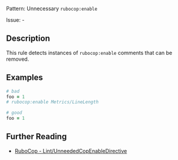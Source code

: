 Pattern: Unnecessary `rubocop:enable`

Issue: -

## Description

This rule detects instances of `rubocop:enable` comments that can be removed.

## Examples

```ruby
# bad
foo = 1
# rubocop:enable Metrics/LineLength

# good
foo = 1
```

## Further Reading

* [RuboCop - Lint/UnneededCopEnableDirective](https://docs.rubocop.org/rubocop/cops_lint.html#lintunneededcopenabledirective)
